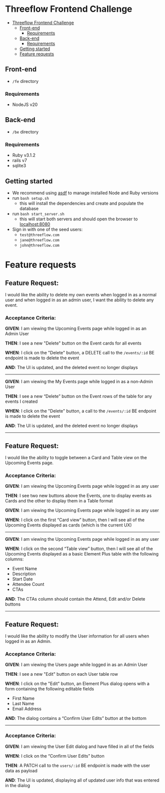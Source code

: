 # Threeflow Frontend Challenge

- [Threeflow Frontend Challenge](#threeflow-frontend-challenge)
  - [Front-end](#front-end)
    - [Requirements](#requirements)
  - [Back-end](#back-end)
    - [Requirements](#requirements-1)
  - [Getting started](#getting-started)
  - [Feature requests](#feature-requests)

## Front-end
- `/fe` directory
### Requirements
- NodeJS v20

## Back-end
- `/be` directory
### Requirements
- Ruby v3.1.2
- rails v7
- sqlite3

## Getting started
- We recommend using [asdf](https://asdf-vm.com/) to manage installed Node and Ruby versions
- run `bash setup.sh`
  - this will install the dependencies and create and populate the database
- run `bash start_server.sh`
  - this will start both servers and should open the browser to [localhost:8080](http://localhost:8080)
- Sign in with one of the seed users:
  - `test@threeflow.com`
  - `jane@threeflow.com`
  - `john@threeflow.com`

# Feature requests

## Feature Request:

I would like the ability to delete my own events when logged in as a normal user and when logged in as an admin user, I want the ability to delete any event.

### Acceptance Criteria:
**GIVEN**: 
I am viewing the Upcoming Events page while logged in as an Admin User

**THEN**: 
I see a new "Delete" button on the Event cards for all events

**WHEN**: 
I click on the "Delete" button, a DELETE call to the `/events/:id` BE endpoint is made to delete the event

**AND**: 
The UI is updated, and the deleted event no longer displays
 
---

**GIVEN**: 
I am viewing the My Events page while logged in as a non-Admin User

**THEN**: 
I see a new “Delete” button on the Event rows of the table for any events I created

**WHEN**: 
I click on the "Delete" button, a call to the `/events/:id` BE endpoint is made to delete the event

**AND**: The UI is updated, and the deleted event no longer displays

---
 
## Feature Request:

I would like the ability to toggle between a Card and Table view on the Upcoming Events page.

### Acceptance Criteria:
**GIVEN**:
I am viewing the Upcoming Events page while logged in as any user 

**THEN**:
I see two new buttons above the Events, one to display events as Cards and the other to display them in a Table format

**GIVEN**:
I am viewing the Upcoming Events page while logged in as any user 

**WHEN**:
I click on the first “Card view” button, then I will see all of the Upcoming Events displayed as cards (which is the current UX)

---

**GIVEN**: 
I am viewing the Upcoming Events page while logged in as any user 

**WHEN**: 
I click on the second “Table view” button, then I will see all of the Upcoming Events displayed as a basic Element Plus table with the following columns:
- Event Name
- Description
- Start Date
- Attendee Count
- CTAs

**AND**: The CTAs column should contain the Attend, Edit and/or Delete buttons
  
---
 
## Feature Request:
I would like the ability to modify the User information for all users when logged in as an Admin.

### Acceptance Criteria:

**GIVEN**: 
I am viewing the Users page while logged in as an Admin User 

**THEN**: 
I see a new "Edit" button on each User table row

**WHEN**: 
I click on the "Edit" button, an Element Plus dialog opens with a form containing the following editable fields
- First Name
- Last Name
- Email Address

**AND**: 
The dialog contains a “Confirm User Edits” button at the bottom

---

### Acceptance Criteria:

**GIVEN**: 
I am viewing the User Edit dialog and have filled in all of the fields

**WHEN**: 
I click on the “Confirm User Edits” button

**THEN**: 
A PATCH call to the `users/:id` BE endpoint is made with the user data as payload 

**AND**: 
The UI is updated, displaying all of updated user info that was entered in the dialog
